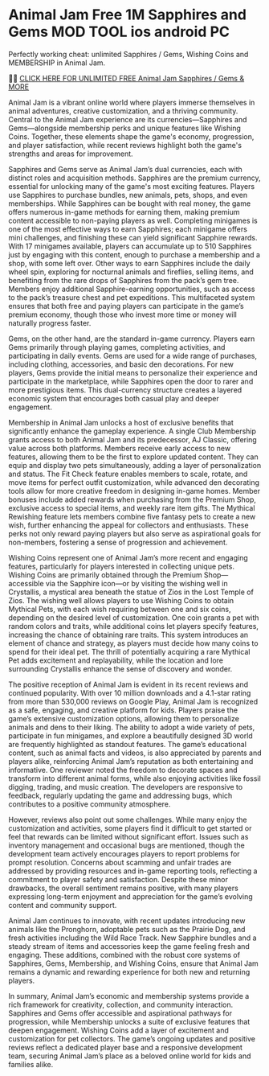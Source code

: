 # Animal Jam Free 1M Sapphires and  Gems MOD TOOL ios android PC


Perfectly working cheat: unlimited Sapphires / Gems, Wishing Coins and MEMBERSHIP in Animal Jam. 

🐖🐖 <a href="https://cutt.ly/animaljammods">CLICK HERE FOR UNLIMITED FREE Animal Jam Sapphires / Gems & MORE</a>

Animal Jam is a vibrant online world where players immerse themselves in animal adventures, creative customization, and a thriving community. Central to the Animal Jam experience are its currencies—Sapphires and Gems—alongside membership perks and unique features like Wishing Coins. Together, these elements shape the game's economy, progression, and player satisfaction, while recent reviews highlight both the game's strengths and areas for improvement.

Sapphires and Gems serve as Animal Jam’s dual currencies, each with distinct roles and acquisition methods. Sapphires are the premium currency, essential for unlocking many of the game's most exciting features. Players use Sapphires to purchase bundles, new animals, pets, shops, and even memberships. While Sapphires can be bought with real money, the game offers numerous in-game methods for earning them, making premium content accessible to non-paying players as well. Completing minigames is one of the most effective ways to earn Sapphires; each minigame offers mini challenges, and finishing these can yield significant Sapphire rewards. With 17 minigames available, players can accumulate up to 510 Sapphires just by engaging with this content, enough to purchase a membership and a shop, with some left over. Other ways to earn Sapphires include the daily wheel spin, exploring for nocturnal animals and fireflies, selling items, and benefiting from the rare drops of Sapphires from the pack’s gem tree. Members enjoy additional Sapphire-earning opportunities, such as access to the pack’s treasure chest and pet expeditions. This multifaceted system ensures that both free and paying players can participate in the game’s premium economy, though those who invest more time or money will naturally progress faster.

Gems, on the other hand, are the standard in-game currency. Players earn Gems primarily through playing games, completing activities, and participating in daily events. Gems are used for a wide range of purchases, including clothing, accessories, and basic den decorations. For new players, Gems provide the initial means to personalize their experience and participate in the marketplace, while Sapphires open the door to rarer and more prestigious items. This dual-currency structure creates a layered economic system that encourages both casual play and deeper engagement.

Membership in Animal Jam unlocks a host of exclusive benefits that significantly enhance the gameplay experience. A single Club Membership grants access to both Animal Jam and its predecessor, AJ Classic, offering value across both platforms. Members receive early access to new features, allowing them to be the first to explore updated content. They can equip and display two pets simultaneously, adding a layer of personalization and status. The Fit Check feature enables members to scale, rotate, and move items for perfect outfit customization, while advanced den decorating tools allow for more creative freedom in designing in-game homes. Member bonuses include added rewards when purchasing from the Premium Shop, exclusive access to special items, and weekly rare item gifts. The Mythical Rewishing feature lets members combine five fantasy pets to create a new wish, further enhancing the appeal for collectors and enthusiasts. These perks not only reward paying players but also serve as aspirational goals for non-members, fostering a sense of progression and achievement.

Wishing Coins represent one of Animal Jam’s more recent and engaging features, particularly for players interested in collecting unique pets. Wishing Coins are primarily obtained through the Premium Shop—accessible via the Sapphire icon—or by visiting the wishing well in Crystallis, a mystical area beneath the statue of Zios in the Lost Temple of Zios. The wishing well allows players to use Wishing Coins to obtain Mythical Pets, with each wish requiring between one and six coins, depending on the desired level of customization. One coin grants a pet with random colors and traits, while additional coins let players specify features, increasing the chance of obtaining rare traits. This system introduces an element of chance and strategy, as players must decide how many coins to spend for their ideal pet. The thrill of potentially acquiring a rare Mythical Pet adds excitement and replayability, while the location and lore surrounding Crystallis enhance the sense of discovery and wonder.

The positive reception of Animal Jam is evident in its recent reviews and continued popularity. With over 10 million downloads and a 4.1-star rating from more than 530,000 reviews on Google Play, Animal Jam is recognized as a safe, engaging, and creative platform for kids. Players praise the game’s extensive customization options, allowing them to personalize animals and dens to their liking. The ability to adopt a wide variety of pets, participate in fun minigames, and explore a beautifully designed 3D world are frequently highlighted as standout features. The game’s educational content, such as animal facts and videos, is also appreciated by parents and players alike, reinforcing Animal Jam’s reputation as both entertaining and informative. One reviewer noted the freedom to decorate spaces and transform into different animal forms, while also enjoying activities like fossil digging, trading, and music creation. The developers are responsive to feedback, regularly updating the game and addressing bugs, which contributes to a positive community atmosphere.

However, reviews also point out some challenges. While many enjoy the customization and activities, some players find it difficult to get started or feel that rewards can be limited without significant effort. Issues such as inventory management and occasional bugs are mentioned, though the development team actively encourages players to report problems for prompt resolution. Concerns about scamming and unfair trades are addressed by providing resources and in-game reporting tools, reflecting a commitment to player safety and satisfaction. Despite these minor drawbacks, the overall sentiment remains positive, with many players expressing long-term enjoyment and appreciation for the game’s evolving content and community support.

Animal Jam continues to innovate, with recent updates introducing new animals like the Pronghorn, adoptable pets such as the Prairie Dog, and fresh activities including the Wild Race Track. New Sapphire bundles and a steady stream of items and accessories keep the game feeling fresh and engaging. These additions, combined with the robust core systems of Sapphires, Gems, Membership, and Wishing Coins, ensure that Animal Jam remains a dynamic and rewarding experience for both new and returning players.

In summary, Animal Jam’s economic and membership systems provide a rich framework for creativity, collection, and community interaction. Sapphires and Gems offer accessible and aspirational pathways for progression, while Membership unlocks a suite of exclusive features that deepen engagement. Wishing Coins add a layer of excitement and customization for pet collectors. The game’s ongoing updates and positive reviews reflect a dedicated player base and a responsive development team, securing Animal Jam’s place as a beloved online world for kids and families alike.

